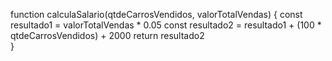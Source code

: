 function calculaSalario(qtdeCarrosVendidos, valorTotalVendas) {
  const resultado1 = valorTotalVendas * 0.05
  const resultado2 = resultado1 + (100 * qtdeCarrosVendidos) + 2000
  return resultado2  
}